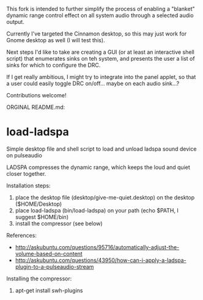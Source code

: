 This fork is intended to further simplify the process of enabling a "blanket" dynamic
range control effect on all system audio through a selected audio output.

Currently I've targeted the Cinnamon desktop, so this may just work for Gnome desktop 
as well (I will test this).

Next steps I'd like to take are creating a GUI (or at least an interactive shell script)
that enumerates sinks on teh system, and presents the user a list of sinks for which
to configure the DRC.

If I get really ambitious, I might try to integrate into the panel applet, so that a
user could easily toggle DRC on/off... maybe on each audio sink...?

Contributions welcome!

ORGINAL README.md:

load-ladspa
===========

Simple desktop file and shell script to load and unload ladspa sound device on pulseaudio

LADSPA compresses the dynamic range, which keeps the loud and quiet closer together.

Installation steps:
 1. place the desktop file (desktop/give-me-quiet.desktop) on the desktop ($HOME/Desktop)
 2. place load-ladspa (bin/load-ladspa) on your path (echo $PATH, I suggest $HOME/bin)
 3. install the compressor (see below)

References:
 * http://askubuntu.com/questions/95716/automatically-adjust-the-volume-based-on-content
 * http://askubuntu.com/questions/43950/how-can-i-apply-a-ladspa-plugin-to-a-pulseaudio-stream

Installing the compressor:
 1. apt-get install swh-plugins
